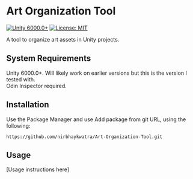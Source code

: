 # Art Organization Tool
[![Unity 6000.0+](https://img.shields.io/badge/unity-6000.0%2B-blue.svg)](https://unity3d.com/get-unity/download)
[![License: MIT](https://img.shields.io/badge/License-MIT-brightgreen.svg)](LICENSE.md)

A tool to organize art assets in Unity projects.

## System Requirements
Unity 6000.0+. Will likely work on earlier versions but this is the version I tested with.  
Odin Inspector required.

## Installation
Use the Package Manager and use Add package from git URL, using the following: 
```
https://github.com/nirbhaykwatra/Art-Organization-Tool.git
```

## Usage
[Usage instructions here]
